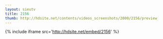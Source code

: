 ```yaml
---
layout: sieutv
title: 2156
thumb: http://hdsite.net/contents/videos_screenshots/2000/2156/preview_360p.mp4.jpg
---
```

{% include iframe src='http://hdsite.net/embed/2156' %}
 
